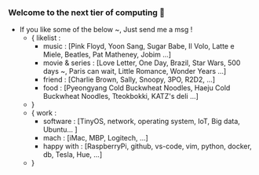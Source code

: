 ### Welcome to the next tier of computing 👋
- If you like some of the below ~, Just send me a msg !
  - { likelist :
    - music : [Pink Floyd, Yoon Sang, Sugar Babe, Il Volo, Latte e Miele, Beatles, Pat Matheney, Jobim ...]
    - movie & series : [Love Letter, One Day, Brazil, Star Wars, 500 days ~, Paris can wait, Little Romance, Wonder Years ...]
    - friend : [Charlie Brown, Sally, Snoopy, 3PO, R2D2, ...]
    - food : [Pyeongyang Cold Buckwheat Noodles, Haeju Cold Buckwheat Noodles, Tteokbokki, KATZ's deli ...]
  - }
  - { work :
    - software : [TinyOS, network, operating system, IoT, Big data, Ubuntu... ]
    - mach : [iMac, MBP, Logitech, ...] 
    - happy with : [RaspberryPi, github, vs-code, vim, python, docker, db, Tesla, Hue, ...]
  - }  
  
<!--
**jeonghoonkang/jeonghoonkang** is a ✨ _special_ ✨ repository because its `README.md` (this file) appears on your GitHub profile.

Here are some ideas to get you started:

- 🔭 I’m currently working on ...
- 🌱 I’m currently learning ...
- 👯 I’m looking to collaborate on ...
- 🤔 I’m looking for help with ...
- 💬 Ask me about ...
- 📫 How to reach me: ...
- 😄 Pronouns: ...
- ⚡ Fun fact: ...
-->
